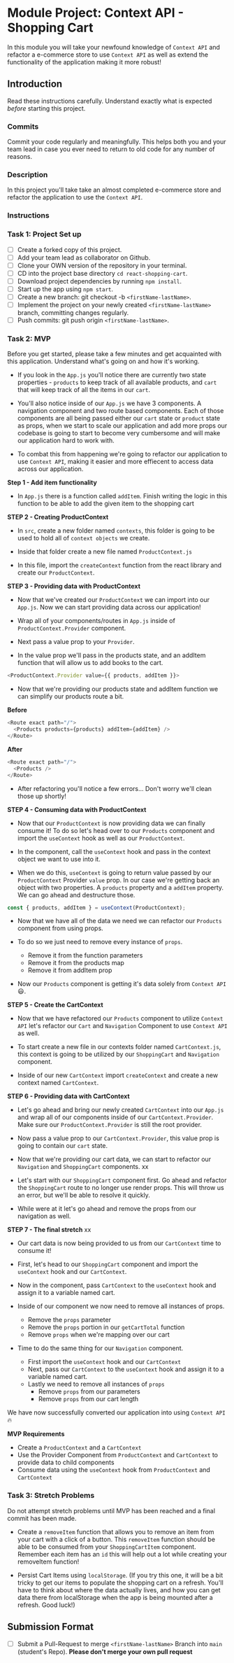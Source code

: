 # Module Project: Context API - Shopping Cart

In this module you will take your newfound knowledge of `Context API` and refactor a e-commerce store to use `Context API` as well as extend the functionality of the application making it more robust!

## Introduction

Read these instructions carefully. Understand exactly what is expected _before_ starting this project.

### Commits

Commit your code regularly and meaningfully. This helps both you and your team lead in case you ever need to return to old code for any number of reasons.

### Description

In this project you'll take take an almost completed e-commerce store and refactor the application to use the `Context API`.

### Instructions

### Task 1: Project Set up

- [ ] Create a forked copy of this project.
- [ ] Add your team lead as collaborator on Github.
- [ ] Clone your OWN version of the repository in your terminal.
- [ ] CD into the project base directory `cd react-shopping-cart`.
- [ ] Download project dependencies by running `npm install`.
- [ ] Start up the app using `npm start`.
- [ ] Create a new branch: git checkout -b `<firstName-lastName>`.
- [ ] Implement the project on your newly created `<firstName-lastName>` branch, committing changes regularly.
- [ ] Push commits: git push origin `<firstName-lastName>`.

### Task 2: MVP

Before you get started, please take a few minutes and get acquainted with this application. Understand what's going on and how it's working.

- If you look in the `App.js` you'll notice there are currently two state properties - `products` to keep track of all available products, and `cart` that will keep track of all the items in our `cart`.

- You'll also notice inside of our `App.js` we have 3 components. A navigation component and two route based components. Each of those components are all being passed either our `cart` state or `product` state as props, when we start to scale our application and add more props our codebase is going to start to become very cumbersome and will make our application hard to work with.

- To combat this from happening we're going to refactor our application to use `Context API`, making it easier and more effiecent to access data across our application.

**Step 1 - Add item functionality**

- In `App.js` there is a function called `addItem`. Finish writing the logic in this function to be able to add the given item to the shopping cart

**STEP 2 - Creating ProductContext**

- In `src`, create a new folder named `contexts`, this folder is going to be used to hold all of `context objects` we create.

- Inside that folder create a new file named `ProductContext.js`

- In this file, import the `createContext` function from the react library and create our `ProductContext`.

**STEP 3 - Providing data with ProductContext**

- Now that we've created our `ProductContext` we can import into our `App.js`. Now we can start providing data across our application!

- Wrap all of your components/routes in `App.js` inside of `ProductContext.Provider` component.

- Next pass a value prop to your `Provider`.

- In the value prop we'll pass in the products state, and an addItem function that will allow us to add books to the cart.

```js
<ProductContext.Provider value={{ products, addItem }}>
```

- Now that we're providing our products state and addItem function we can simplify our products route a bit.

**Before**

```js
<Route exact path="/">
  <Products products={products} addItem={addItem} />
</Route>
```

**After**

```js
<Route exact path="/">
  <Products />
</Route>
```

- After refactoring you'll notice a few errors... Don't worry we'll clean those up shortly!

**STEP 4 - Consuming data with ProductContext**

- Now that our `ProductContext` is now providing data we can finally consume it! To do so let's head over to our `Products` component and import the `useContext` hook as well as our `ProductContext`.

- In the component, call the `useContext` hook and pass in the context object we want to use into it.

- When we do this, `useContext` is going to return value passed by our `ProductContext` Provider `value` prop. In our case we're getting back an object with two properties. A `products` property and a `addItem` property. We can go ahead and destructure those.

```js
const { products, addItem } = useContext(ProductContext);
```

- Now that we have all of the data we need we can refactor our `Products` component from using props.

- To do so we just need to remove every instance of `props`.

  - Remove it from the function parameters
  - Remove it from the products map
  - Remove it from addItem prop

- Now our `Products` component is getting it's data solely from `Context API` 😃.

**STEP 5 - Create the CartContext**

- Now that we have refactored our `Products` component to utilize `Context API` let's refactor our `Cart` and `Navigation` Component to use `Context API` as well.

- To start create a new file in our contexts folder named `CartContext.js`, this context is going to be utilized by our `ShoppingCart` and `Navigation` component.

- Inside of our new `CartContext` import `createContext` and create a new context named `CartContext`.

**STEP 6 - Providing data with CartContext**

- Let's go ahead and bring our newly created `CartContext` into our `App.js` and wrap all of our components inside of our `CartContext.Provider`. Make sure our `ProductContext.Provider` is still the root provider.

- Now pass a value prop to our `CartContext.Provider`, this value prop is going to contain our `cart` state.

- Now that we're providing our cart data, we can start to refactor our `Navigation` and `ShoppingCart` components.
xx
- Let's start with our `ShoppingCart` component first. Go ahead and refactor the `ShoppingCart` route to no longer use render props. This will throw us an error, but we'll be able to resolve it quickly.

- While were at it let's go ahead and remove the props from our navigation as well.

**STEP 7 - The final stretch**
xx
- Our cart data is now being provided to us from our `CartContext` time to consume it!

- First, let's head to our `ShoppingCart` component and import the `useContext` hook and our `CartContext`.

- Now in the component, pass `CartContext` to the `useContext` hook and assign it to a variable named cart.

- Inside of our component we now need to remove all instances of props.

  - Remove the `props` parameter
  - Remove the `props` portion in our `getCartTotal` function
  - Remove `props` when we're mapping over our cart

- Time to do the same thing for our `Navigation` component.
  - First import the `useContext` hook and our `CartContext`
  - Next, pass our `CartContext` to the `useContext` hook and assign it to a variable named cart.
  - Lastly we need to remove all instances of `props`
    - Remove `props` from our parameters
    - Remove `props` from our cart length

We have now successfully converted our application into using `Context API` 🔥

**MVP Requirements**

- Create a `ProductContext` and a `CartContext`
- Use the Provider Component from `ProductContext` and `CartContext` to provide data to child components
- Consume data using the `useContext` hook from `ProductContext` and `CartContext`

### Task 3: Stretch Problems

Do not attempt stretch problems until MVP has been reached and a final commit has been made.

- Create a `removeItem` function that allows you to remove an item from your cart with a click of a button. This `removeItem` function should be able to be consumed from your `ShoppingCartItem` component.
  Remember each item has an `id` this will help out a lot while creating your removeItem function!

- Persist Cart Items using `localStorage`. (If you try this one, it will be a bit tricky to get our items to populate the shopping cart on a refresh. You'll have to think about where the data actually lives, and how you can get data there from localStorage when the app is being mounted after a refresh. Good luck!)

## Submission Format
* [ ] Submit a Pull-Request to merge `<firstName-lastName>` Branch into `main` (student's  Repo). **Please don't merge your own pull request**

